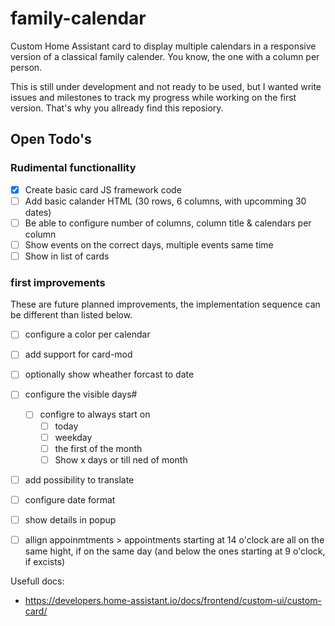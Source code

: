 # family-calendar

Custom Home Assistant card to display multiple calendars in a responsive version of a classical family calender. You know, the one with a column per person.

This is still under development and not ready to be used, but I wanted write issues and milestones to track my progress while working on the first version. That's why you allready find this reposiory.


## Open Todo's

### Rudimental functionallity
- [x] Create basic card JS framework code
- [ ] Add basic calander HTML (30 rows, 6 columns, with upcomming 30 dates)
- [ ] Be able to configure number of columns, column title & calendars per column
- [ ] Show events on the correct days, multiple events same time
- [ ] Show in list of cards

### first improvements

These are future planned improvements, the implementation sequence can be different than listed below.

- [ ] configure a color per calendar
- [ ] add support for card-mod
- [ ] optionally show wheather forcast to date
- [ ] configure the visible days#
  - [ ] configre to always start on
    - [ ] today
    - [ ] weekday
    - [ ] the first of the month
    - [ ] Show x days or till ned of month
- [ ] add possibility to translate
- [ ] configure date format
- [ ] show details in popup
- [ ] allign appoinmtments > appointments starting at 14 o'clock are all on the same hight, if on the same day (and below the ones starting at 9 o'clock, if excists)


Usefull docs:

- https://developers.home-assistant.io/docs/frontend/custom-ui/custom-card/
